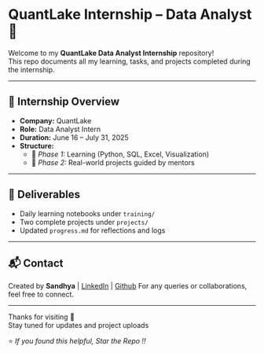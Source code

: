 # QuantLake Internship – Data Analyst 🎯

Welcome to my **QuantLake Data Analyst Internship** repository!  
This repo documents all my learning, tasks, and projects completed during the internship.

---

## 🚀 Internship Overview

- **Company:** QuantLake  
- **Role:** Data Analyst Intern  
- **Duration:** June 16 – July 31, 2025  
- **Structure:**
  - 📘 *Phase 1:* Learning (Python, SQL, Excel, Visualization)
  - 💼 *Phase 2:* Real-world projects guided by mentors

---

## 📌 Deliverables

- Daily learning notebooks under `training/`
- Two complete projects under `projects/`
- Updated `progress.md` for reflections and logs

---

## 📬 Contact

Created by **Sandhya** | [LinkedIn](https://www.linkedin.com/in/rana-sandhya) | [Github](https://www.github.com/Sandhya-1401)
For any queries or collaborations, feel free to connect.

---

Thanks for visiting 🌟<br>
Stay tuned for updates and project uploads <br>

⭐ _If you found this helpful, Star the Repo !!_
